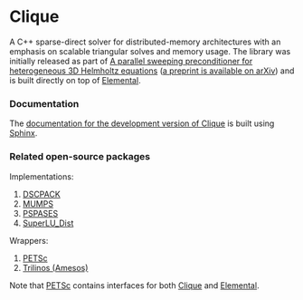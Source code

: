 # Clique

A C++ sparse-direct solver for distributed-memory architectures with an 
emphasis on scalable triangular solves and memory usage.
The library was initially released as part of 
[A parallel sweeping preconditioner for heterogeneous 3D Helmholtz equations](http://epubs.siam.org/doi/abs/10.1137/120871985) ([a preprint is available on arXiv](http://arxiv.org/abs/1204.0111)) and is built directly on top of 
[Elemental](http://github.com/poulson/Elemental).

### Documentation

The [documentation for the development version of Clique](http://poulson.github.com/Clique) is built using [Sphinx](http://sphinx.pocoo.org).

### Related open-source packages

Implementations:

1. [DSCPACK](http://www.cse.psu.edu/~raghavan/Dscpack/)
2. [MUMPS](http://graal.ens-lyon.fr/MUMPS/)
3. [PSPASES](http://www-users.cs.umn.edu/~mjoshi/pspases/)
4. [SuperLU_Dist](http://crd-legacy.lbl.gov/~xiaoye/SuperLU/)

Wrappers:

1. [PETSc](https://www.mcs.anl.gov/petsc/)
2. [Trilinos (Amesos)](http://trilinos.sandia.gov/packages/amesos/)

Note that [PETSc](https://www.mcs.anl.gov/petsc/) contains interfaces for both 
[Clique](http://github.com/poulson/Clique.git) and 
[Elemental](http://github.com/poulson/Elemental.git).
